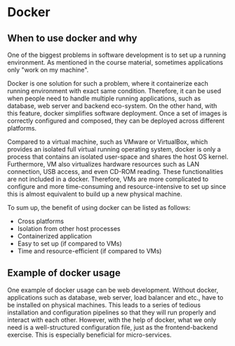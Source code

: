 # Docker
## When to use docker and why
One of the biggest problems in software development is to set up a running environment. As mentioned in the course material, sometimes applications only "work on my machine". 

Docker is one solution for such a problem, where it containerize each running environment with exact same condition. Therefore, it can be used when people need to handle multiple running applications, such as database, web server and backend eco-system. On the other hand, with this feature, docker simplifies software deployment. Once a set of images is correctly configured and composed, they can be deployed across different platforms.

Compared to a virtual machine, such as VMware or VirtualBox, which provides an isolated full virtual running operating system, docker is only a process that contains an isolated user-space and shares the host OS kernel. Furthermore, VM also virtualizes hardware resources such as LAN connection, USB access, and even CD-ROM reading. These functionalities are not included in a docker. Therefore, VMs are more complicated to configure and more time-consuming and resource-intensive to set up since this is almost equivalent to build up a new physical machine. 

To sum up, the benefit of using docker can be listed as follows:
  * Cross platforms
  * Isolation from other host processes
  * Containerized application
  * Easy to set up (if compared to VMs)
  * Time and resource-efficient (if compared to VMs)
## Example of docker usage
One example of docker usage can be web development. Without docker, applications such as database, web server, load balancer and etc., have to be installed on physical machines. This leads to a series of tedious installation and configuration pipelines so that they will run properly and interact with each other. However, with the help of docker, what we only need is a well-structured configuration file, just as the frontend-backend exercise. This is especially beneficial for micro-services. 


